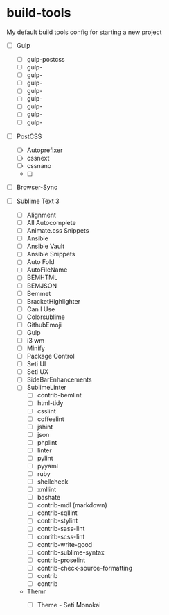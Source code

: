 # build-tools
My default build tools config for starting a new project

- [ ] Gulp
  - [ ] gulp-postcss
  - [ ] gulp-
  - [ ] gulp-
  - [ ] gulp-
  - [ ] gulp-
  - [ ] gulp-
  - [ ] gulp-
  - [ ] gulp-
  - [ ] gulp-

- [ ] PostCSS
  - [ ] Autoprefixer
  - [ ] cssnext
  - [ ] cssnano
  - [ ] 

- [ ] Browser-Sync

- [ ] Sublime Text 3
  - [ ] Alignment 
  - [ ] All Autocomplete
  - [ ] Animate.css Snippets
  - [ ] Ansible
  - [ ] Ansible Vault
  - [ ] Ansible Snippets
  - [ ] Auto Fold
  - [ ] AutoFileName
  - [ ] BEMHTML
  - [ ] BEMJSON
  - [ ] Bemmet
  - [ ] BracketHighlighter
  - [ ] Can I Use
  - [ ] Colorsublime
  - [ ] GithubEmoji
  - [ ] Gulp
  - [ ] i3 wm
  - [ ] Minify
  - [ ] Package Control
  - [ ] Seti UI
  - [ ] Seti UX
  - [ ] SideBarEnhancements
  - [ ] SublimeLinter
    - [ ] contrib-bemlint
    - [ ] html-tidy
    - [ ] csslint
    - [ ] coffeelint
    - [ ] jshint
    - [ ] json
    - [ ] phplint
    - [ ] linter
    - [ ] pylint
    - [ ] pyyaml
    - [ ] ruby
    - [ ] shellcheck
    - [ ] xmllint
    - [ ] bashate
    - [ ] contrib-mdl (markdown)
    - [ ] contrib-sqllint
    - [ ] contrib-stylint
    - [ ] contrib-sass-lint
    - [ ] conritb-scss-lint
    - [ ] contrib-write-good
    - [ ] contrib-sublime-syntax
    - [ ] contrib-proselint
    - [ ] contrib-check-source-formatting
    - [ ] contrib
    - [ ] contrib
    
  - Themr
    - [ ] Theme - Seti Monokai
  

